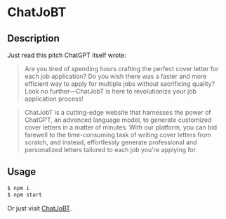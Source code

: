 # ChatJoBT

## Description
Just read this pitch ChatGPT itself wrote:

> Are you tired of spending hours crafting the perfect cover letter for each job application? Do you wish there was a faster and more efficient way to apply for multiple jobs without sacrificing quality? Look no further—ChatJobT is here to revolutionize your job application process!

> ChatJobT is a cutting-edge website that harnesses the power of ChatGPT, an advanced language model, to generate customized cover letters in a matter of minutes. With our platform, you can bid farewell to the time-consuming task of writing cover letters from scratch, and instead, effortlessly generate professional and personalized letters tailored to each job you're applying for.

## Usage

``` bash
$ npm i
$ npm start
```

Or just visit [ChatJoBT](https://646dfa90f2b21a004e44c3f7--luminous-squirrel-d6c7f6.netlify.app/).
